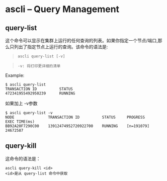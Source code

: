 # ascli – Query Management

## query-list

这个命令可以显示在集群上运行的任何查询的列表。如果你指定一个节点/端口,那么只列出了指定节点上运行的查询。该命令的语法是:

>```ascli query-list [-v]```

>```-v: 将打印更详细的清单```

Example:

```
$ ascli query-list
TRANSACTION ID          STATUS
472341955492950239      RUNNING

```

如果加上 -v参数
```
$ ascli query-list -v
NODE               TRANSACTION ID          STATUS     PROGRESS      EXEC TIME(ms)
BB92A20F7290C00    13912474952720922700    RUNNING    [n=191079]    24672587
```

## query-kill
这命令的语法是：
```
ascli query-kill <id>
<id>是从 query-list 命令中获取
```

